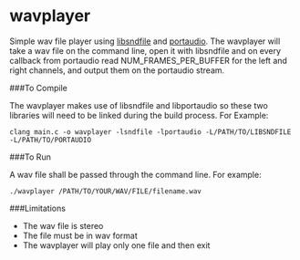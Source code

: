 wavplayer
=========

Simple wav file player using [libsndfile](http://www.mega-nerd.com/libsndfile) and [portaudio](http://www.portaudio.com).  The wavplayer will
take a wav file on the command line, open it with libsndfile and on every
callback from portaudio read NUM_FRAMES_PER_BUFFER for the left and right
channels, and output them on the portaudio stream.  

###To Compile

The wavplayer makes use of libsndfile and libportaudio so these two 
libraries will need to be linked during the build process.  For Example:
```
clang main.c -o wavplayer -lsndfile -lportaudio -L/PATH/TO/LIBSNDFILE -L/PATH/TO/PORTAUDIO
```

###To Run

A wav file shall be passed through the command line.  For example:
```
./wavplayer /PATH/TO/YOUR/WAV/FILE/filename.wav
```

###Limitations
* The wav file is stereo
* The file must be in wav format
* The wavplayer will play only one file and then exit
